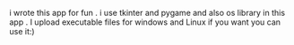 i wrote this app for fun . 
i use tkinter and pygame and also os library in this app . 
I upload executable files for windows and Linux if you want you can use it:)
